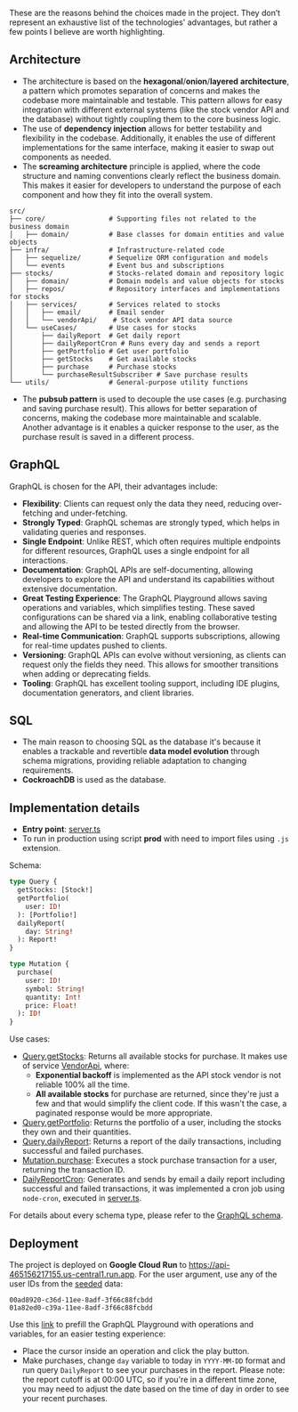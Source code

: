 These are the reasons behind the choices made in the project. They don’t represent an exhaustive list of the technologies' advantages, but rather a few points I believe are worth highlighting.

## Architecture

- The architecture is based on the **hexagonal**/**onion**/**layered** **architecture**, a pattern which promotes separation of concerns and makes the codebase more maintainable and testable. This pattern allows for easy integration with different external systems (like the stock vendor API and the database) without tightly coupling them to the core business logic.
- The use of **dependency injection** allows for better testability and flexibility in the codebase. Additionally, it enables the use of different implementations for the same interface, making it easier to swap out components as needed.
- The **screaming architecture** principle is applied, where the code structure and naming conventions clearly reflect the business domain. This makes it easier for developers to understand the purpose of each component and how they fit into the overall system.
```
src/
├── core/                # Supporting files not related to the business domain
│   ├── domain/          # Base classes for domain entities and value objects
├── infra/               # Infrastructure-related code
│   ├── sequelize/       # Sequelize ORM configuration and models
│   └── events           # Event bus and subscriptions
├── stocks/              # Stocks-related domain and repository logic
│   ├── domain/          # Domain models and value objects for stocks
│   ├── repos/           # Repository interfaces and implementations for stocks
│   ├── services/        # Services related to stocks
│   │   ├── email/       # Email sender
│   │   └── vendorApi/    # Stock vendor API data source
│   └── useCases/        # Use cases for stocks
│       ├── dailyReport  # Get daily report       
│       ├── dailyReportCron # Runs every day and sends a report  
│       ├── getPortfolio # Get user portfolio
│       ├── getStocks    # Get available stocks
│       ├── purchase     # Purchase stocks
│       └── purchaseResultSubscriber # Save purchase results
└── utils/               # General-purpose utility functions
```
- The **pubsub pattern** is used to decouple the use cases (e.g. purchasing and saving purchase result). This allows for better separation of concerns, making the codebase more maintainable and scalable. Another advantage is it enables a quicker response to the user, as the purchase result is saved in a different process.

## GraphQL

GraphQL is chosen for the API, their advantages include:
- **Flexibility**: Clients can request only the data they need, reducing over-fetching and under-fetching.
- **Strongly Typed**: GraphQL schemas are strongly typed, which helps in validating queries and responses.
- **Single Endpoint**: Unlike REST, which often requires multiple endpoints for different resources, GraphQL uses a single endpoint for all interactions.
- **Documentation**: GraphQL APIs are self-documenting, allowing developers to explore the API and understand its capabilities without extensive documentation.
- **Great Testing Experience**: The GraphQL Playground allows saving operations and variables, which simplifies testing. These saved configurations can be shared via a link, enabling collaborative testing and allowing the API to be tested directly from the browser.
- **Real-time Communication**: GraphQL supports subscriptions, allowing for real-time updates pushed to clients.
- **Versioning**: GraphQL APIs can evolve without versioning, as clients can request only the fields they need. This allows for smoother transitions when adding or deprecating fields.
- **Tooling**: GraphQL has excellent tooling support, including IDE plugins, documentation generators, and client libraries.

## SQL

- The main reason to choosing SQL as the database it's because it enables a trackable and revertible **data model evolution** through schema migrations, providing reliable adaptation to changing requirements.
- **CockroachDB** is used as the database.

## Implementation details

- **Entry point**: [server.ts](https://github.com/s4nt14go/stocks/blob/master/src/stocks/server.ts)
- To run in production using script **prod** with need to import files using `.js` extension.


Schema:
```graphql
type Query {
  getStocks: [Stock!]
  getPortfolio(
    user: ID!
  ): [Portfolio!]
  dailyReport(
    day: String!
  ): Report!
}

type Mutation {
  purchase(
    user: ID!
    symbol: String!
    quantity: Int!
    price: Float!
  ): ID!
}
```

Use cases:
- [Query.getStocks](https://github.com/s4nt14go/stocks/blob/master/src/stocks/useCases/getStocks): Returns all available stocks for purchase. It makes use of service [VendorApi](https://github.com/s4nt14go/stocks/blob/master/src/stocks/services/vendorApi/VendorApi.ts), where:
    - **Exponential backoff** is implemented as the API stock vendor is not reliable 100% all the time.
    - **All available stocks** for purchase are returned, since they're just a few and that would simplify the client code. If this wasn't the case, a paginated response would be more appropriate.
- [Query.getPortfolio](https://github.com/s4nt14go/stocks/blob/master/src/stocks/useCases/getPortfolio): Returns the portfolio of a user, including the stocks they own and their quantities.
- [Query.dailyReport](https://github.com/s4nt14go/stocks/blob/master/src/stocks/useCases/dailyReport): Returns a report of the daily transactions, including successful and failed purchases.
- [Mutation.purchase](https://github.com/s4nt14go/stocks/blob/master/src/stocks/useCases/purchase): Executes a stock purchase transaction for a user, returning the transaction ID.
- [DailyReportCron](https://github.com/s4nt14go/stocks/tree/master/src/stocks/useCases/dailyReportCron): Generates and sends by email a daily report including successful and failed transactions, it was implemented a cron job using `node-cron`, executed in [server.ts](https://github.com/s4nt14go/stocks/blob/master/src/stocks/server.ts).
  
For details about every schema type, please refer to the [GraphQL schema](https://github.com/s4nt14go/stocks/blob/master/src/stocks/schema.graphql).

## Deployment

The project is deployed on **Google Cloud Run** to https://api-465156217155.us-central1.run.app. For the user argument, use any of the user IDs from the [seeded](https://github.com/s4nt14go/stocks/blob/master/src/infra/sequelize/migrations/Users.json) data:

```shell
00ad8920-c36d-11ee-8adf-3f66c88fcbdd
01a82ed0-c39a-11ee-8adf-3f66c88fcbdd
```

Use this [link](https://api-465156217155.us-central1.run.app/?explorerURLState=N4IgJg9gxgrgtgUwHYBcQC4QEcYIE4CeABAOIIoDKK0A1gM5HAA6SRRA5uVbQ8620QA2AQzooAqgAcwwlAjAsBRKAAthSTooGS8ASygItbJMMRGidAnABGEQVoC%2BLJ0hY58xMigAKEPCgAzO10IAAoAEhg6fHQiAEkAEQBCAEpGLU4fP0DgsKiYokjovDS%2BJUsbO3McdRRdFAJHZxY3XEIiBOFdQQIAJQRJbIiZAliqPQ1U9P4Zbr6BoZHY8JHS8xHzOhgoAzpounMArsEYPAQD-jZJU9VRBH6twRReczYxWSjXonw8PwulNg1VD1RqXAT5PBfCq2exgq56Axfa54W7ROIKMEuNguFwsOAwFCyEKsACyBKJECQEQhsUSSQANIVoXYxigJuwGYUgXUGrTUJzwjp9AhYgAxQQQWRTMpEZGohChGmFCGM5mCZZqxnckHLbUNRlCgzLQ0IFLOED0kAAN2EemE1kE5wwIBlTHAwkaGCIboATAAGH0AVgAtH6ACzBn0ARjd9K0bohbtibr9fuEYAAHABOf3BqAAZgAbGBg1GowgEMGM%2BmAsH8wFC4WoBmMwEoNYwAoLfGQBCfUnvSA-VHhBmffI-Xn81nhKXy5Xq2Ba-XG83W%2B3O7Ge2qB26AHIANQSAEEt-w3XrPbEo3HzyATQO-QA6IPmhxAA) to prefill the GraphQL Playground with operations and variables, for an easier testing experience:
- Place the cursor inside an operation and click the play button.
- Make purchases, change `day` variable to today in `YYYY-MM-DD` format and run query `DailyReport` to see your purchases in the report. Please note: the report cutoff is at 00:00 UTC, so if you're in a different time zone, you may need to adjust the date based on the time of day in order to see your recent purchases.
